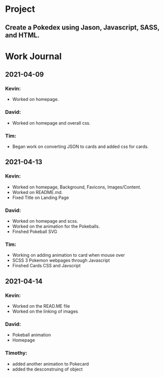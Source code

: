 # Project
## Create a Pokedex using Jason, Javascript, SASS, and HTML.

# Work Journal
## 2021-04-09
### Kevin:
- Worked on homepage.
### David:
- Worked on homepage and overall css.
### Tim:
- Began work on converting JSON to cards and added css for cards.



## 2021-04-13
### Kevin:
- Worked on homepage, Background, Favicons, Images/Content.
- Worked on README.md.
- Fixed Title on Landing Page

### David:
- Worked on homepage and scss.
- Worked on the animation for the Pokeballs.
- Finshed Pokeball SVG
### Tim:
- Working on adding animation to card when mouse over
- SCSS 3 Pokemon webpages through Javascript
- Finshed Cards CSS and Javscript

## 2021-04-14

### Kevin:
- Worked on the READ.ME file
- Worked on the linking of images

### David: 
- Pokeball animation
- Homepage

### Timothy:
- added another animation to Pokecard
- added the desconstruing of object 